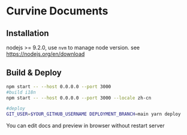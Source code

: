 # Curvine Documents

## Installation

nodejs >= 9.2.0, use `nvm` to manage node version.  see https://nodejs.org/en/download

## Build & Deploy

```bash
npm start -- --host 0.0.0.0 --port 3000
#build i18n
npm start -- --host 0.0.0.0 --port 3000 --locale zh-cn

#deploy
GIT_USER=$YOUR_GITHUB_USERNAME DEPLOYMENT_BRANCH=main yarn deploy
```

You can edit docs and preview in browser without restart server
